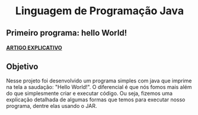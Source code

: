 <h1 align="center">Linguagem de Programação Java</h1>

## Primeiro programa: hello World!

#### [ARTIGO EXPLICATIVO](https://marvelous-temple-50f.notion.site/Primeiro-programa-Hello-World-43952c2b73b6465aa399651d440b0c8c)

## Objetivo
Nesse projeto foi desenvolvido um programa simples com java que imprime na tela
a saudação: "Hello World!". O diferencial é que nós fomos mais além do que 
simplesmente criar e executar código. Ou seja, fizemos uma explicação detalhada de algumas
formas que temos para executar nosso programa, dentre elas usando o JAR.
